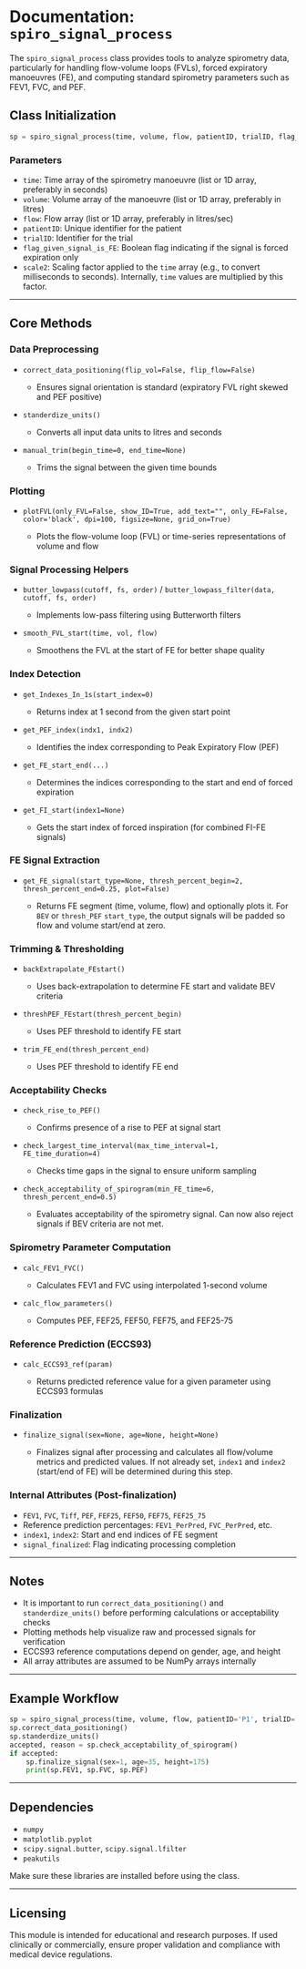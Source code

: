 # Documentation: `spiro_signal_process`

The `spiro_signal_process` class provides tools to analyze spirometry data, particularly for handling flow-volume loops (FVLs), forced expiratory manoeuvres (FE), and computing standard spirometry parameters such as FEV1, FVC, and PEF.

## Class Initialization

```python
sp = spiro_signal_process(time, volume, flow, patientID, trialID, flag_given_signal_is_FE, scale2)
```

### Parameters

* `time`: Time array of the spirometry manoeuvre (list or 1D array, preferably in seconds)
* `volume`: Volume array of the manoeuvre (list or 1D array, preferably in litres)
* `flow`: Flow array (list or 1D array, preferably in litres/sec)
* `patientID`: Unique identifier for the patient
* `trialID`: Identifier for the trial
* `flag_given_signal_is_FE`: Boolean flag indicating if the signal is forced expiration only
* `scale2`: Scaling factor applied to the `time` array (e.g., to convert milliseconds to seconds). Internally, `time` values are multiplied by this factor.

---

## Core Methods

### Data Preprocessing

* `correct_data_positioning(flip_vol=False, flip_flow=False)`

  * Ensures signal orientation is standard (expiratory FVL right skewed and PEF positive)

* `standerdize_units()`

  * Converts all input data units to litres and seconds

* `manual_trim(begin_time=0, end_time=None)`

  * Trims the signal between the given time bounds

### Plotting

* `plotFVL(only_FVL=False, show_ID=True, add_text="", only_FE=False, color='black', dpi=100, figsize=None, grid_on=True)`

  * Plots the flow-volume loop (FVL) or time-series representations of volume and flow

### Signal Processing Helpers

* `butter_lowpass(cutoff, fs, order)` / `butter_lowpass_filter(data, cutoff, fs, order)`

  * Implements low-pass filtering using Butterworth filters

* `smooth_FVL_start(time, vol, flow)`

  * Smoothens the FVL at the start of FE for better shape quality

### Index Detection

* `get_Indexes_In_1s(start_index=0)`

  * Returns index at 1 second from the given start point

* `get_PEF_index(indx1, indx2)`

  * Identifies the index corresponding to Peak Expiratory Flow (PEF)

* `get_FE_start_end(...)`

  * Determines the indices corresponding to the start and end of forced expiration

* `get_FI_start(index1=None)`

  * Gets the start index of forced inspiration (for combined FI-FE signals)

### FE Signal Extraction

* `get_FE_signal(start_type=None, thresh_percent_begin=2, thresh_percent_end=0.25, plot=False)`

  * Returns FE segment (time, volume, flow) and optionally plots it. For `BEV` or `thresh_PEF` `start_type`, the output signals will be padded so flow and volume start/end at zero.

### Trimming & Thresholding

* `backExtrapolate_FEstart()`

  * Uses back-extrapolation to determine FE start and validate BEV criteria

* `threshPEF_FEstart(thresh_percent_begin)`

  * Uses PEF threshold to identify FE start

* `trim_FE_end(thresh_percent_end)`

  * Uses PEF threshold to identify FE end

### Acceptability Checks

* `check_rise_to_PEF()`

  * Confirms presence of a rise to PEF at signal start

* `check_largest_time_interval(max_time_interval=1, FE_time_duration=4)`

  * Checks time gaps in the signal to ensure uniform sampling

* `check_acceptability_of_spirogram(min_FE_time=6, thresh_percent_end=0.5)`

  * Evaluates acceptability of the spirometry signal. Can now also reject signals if BEV criteria are not met.

### Spirometry Parameter Computation

* `calc_FEV1_FVC()`

  * Calculates FEV1 and FVC using interpolated 1-second volume

* `calc_flow_parameters()`

  * Computes PEF, FEF25, FEF50, FEF75, and FEF25-75

### Reference Prediction (ECCS93)

* `calc_ECCS93_ref(param)`

  * Returns predicted reference value for a given parameter using ECCS93 formulas

### Finalization

* `finalize_signal(sex=None, age=None, height=None)`

  * Finalizes signal after processing and calculates all flow/volume metrics and predicted values. If not already set, `index1` and `index2` (start/end of FE) will be determined during this step.

### Internal Attributes (Post-finalization)

* `FEV1`, `FVC`, `Tiff`, `PEF`, `FEF25`, `FEF50`, `FEF75`, `FEF25_75`
* Reference prediction percentages: `FEV1_PerPred`, `FVC_PerPred`, etc.
* `index1`, `index2`: Start and end indices of FE segment
* `signal_finalized`: Flag indicating processing completion

---

## Notes

* It is important to run `correct_data_positioning()` and `standerdize_units()` before performing calculations or acceptability checks
* Plotting methods help visualize raw and processed signals for verification
* ECCS93 reference computations depend on gender, age, and height
* All array attributes are assumed to be NumPy arrays internally

---

## Example Workflow

```python
sp = spiro_signal_process(time, volume, flow, patientID='P1', trialID='T1', flag_given_signal_is_FE=False, scale2=1)
sp.correct_data_positioning()
sp.standerdize_units()
accepted, reason = sp.check_acceptability_of_spirogram()
if accepted:
    sp.finalize_signal(sex=1, age=35, height=175)
    print(sp.FEV1, sp.FVC, sp.PEF)
```

---

## Dependencies

* `numpy`
* `matplotlib.pyplot`
* `scipy.signal.butter`, `scipy.signal.lfilter`
* `peakutils`

Make sure these libraries are installed before using the class.

---

## Licensing

This module is intended for educational and research purposes. If used clinically or commercially, ensure proper validation and compliance with medical device regulations.